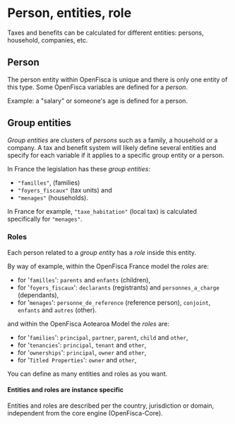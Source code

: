 # Person, entities, role

Taxes and benefits can be calculated for different entities: persons, household, companies, etc.

## Person

The person entity within OpenFisca is unique and there is only one entity of this type. Some OpenFisca variables are defined for a _person_. 

Example: a "salary" or someone's age is defined for a person.

## Group entities

_Group entities_ are clusters of _persons_ such as a family, a household or a company.
A tax and benefit system will likely define several entities and specify for each variable if it applies to a specific group entity or a person.

In France the legislation has these _group entities_:

- `"familles"`,  (families)
- `"foyers_fiscaux"` (tax units) and
- `"menages"` (households).

In France for example, `"taxe_habitation"` (local tax) is calculated specifically for `"menages"`.

### Roles

Each person related to a _group entity_ has a _role_ inside this entity.

By way of example, within the OpenFisca France model the _roles_ are:

- for '```familles```': ```parents``` and ```enfants``` (children),
- for '```foyers_fiscaux```': ```declarants``` (registrants) and ```personnes_a_charge``` (dependants),
- for '```menages```': ```personne_de_reference``` (reference person), ```conjoint```, ```enfants``` and ```autres``` (other).

and within the OpenFisca Aotearoa Model the _roles_ are:

- for '```families```': ```principal```, ```partner```, ```parent```, ```child``` and ```other```,
- for '```tenancies```': ```principal```, ```tenant``` and ```other```,
- for '```ownerships```': ```principal```, ```owner``` and ```other```,
- for '```Titled Properties```': ```owner``` and ```other```,

You can define as many entities and roles as you want.

#### Entities and roles are instance specific

Entities and roles are described per the country, jurisdiction or domain, independent from the core engine (OpenFisca-Core).
